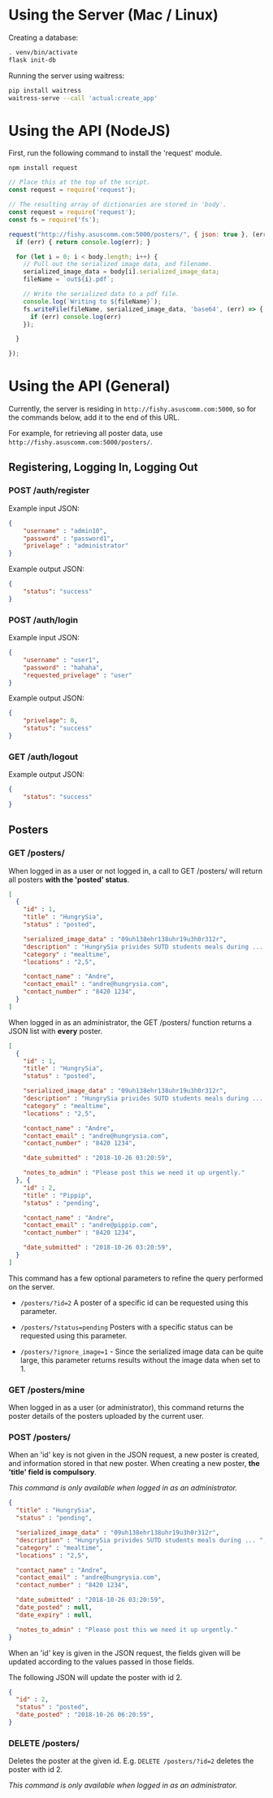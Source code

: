 # Using the Server (Mac / Linux)

Creating a database:
```bash
. venv/bin/activate
flask init-db
```
Running the server using waitress:
```bash
pip install waitress
waitress-serve --call 'actual:create_app'
```

# Using the API (NodeJS)

First, run the following command to install the 'request' module.
```
npm install request
```

```javascript
// Place this at the top of the script.
const request = require('request');

// The resulting array of dictionaries are stored in 'body'.
const request = require('request');
const fs = require('fs');

request("http://fishy.asuscomm.com:5000/posters/", { json: true }, (err, res, body) => {
  if (err) { return console.log(err); }

  for (let i = 0; i < body.length; i++) {
    // Pull out the serialized image data, and filename.
    serialized_image_data = body[i].serialized_image_data;
    fileName = `out${i}.pdf`;

    // Write the serialized data to a pdf file.
    console.log(`Writing to ${fileName}`);
    fs.writeFile(fileName, serialized_image_data, 'base64', (err) => {
      if (err) console.log(err)
    });

  }

});


```

# Using the API (General)

Currently, the server is residing in `http://fishy.asuscomm.com:5000`, so for the commands below, add it to the end of this URL.

For example, for retrieving all poster data, use `http://fishy.asuscomm.com:5000/posters/`.

## Registering, Logging In, Logging Out

### POST /auth/register

Example input JSON:
```json
{
	"username" : "admin10",
	"password" : "password1",
	"privelage" : "administrator"
}
```
Example output JSON:
```json
{
    "status": "success"
}
```

### POST /auth/login

Example input JSON:
```json
{
	"username" : "user1",
	"password" : "hahaha",
	"requested_privelage" : "user"
}
```
Example output JSON:
```json
{
    "privelage": 0,
    "status": "success"
}
```
### GET /auth/logout
Example output JSON:
```json
{
    "status": "success"
}
```

## Posters

### GET /posters/

When logged in as a user or not logged in, a call to GET /posters/ will return all posters **with the 'posted' status**.
```json
[
  {
    "id" : 1,
    "title" : "HungrySia",
    "status" : "posted",

    "serialized_image_data" : "09uh138ehr138uhr19u3h0r312r",
    "description" : "HungrySia privides SUTD students meals during ... ",
    "category" : "mealtime",
    "locations" : "2,5",

    "contact_name" : "Andre",
    "contact_email" : "andre@hungrysia.com",
    "contact_number" : "8420 1234",
  }
]
```

When logged in as an administrator, the GET /posters/ function returns a JSON list with **every** poster.
```json
[
  {
    "id" : 1,
    "title" : "HungrySia",
    "status" : "posted",

    "serialized_image_data" : "09uh138ehr138uhr19u3h0r312r",
    "description" : "HungrySia privides SUTD students meals during ... ",
    "category" : "mealtime",
    "locations" : "2,5",

    "contact_name" : "Andre",
    "contact_email" : "andre@hungrysia.com",
    "contact_number" : "8420 1234",

    "date_submitted" : "2018-10-26 03:20:59",

    "notes_to_admin" : "Please post this we need it up urgently."
  }, {
    "id" : 2,
    "title" : "Pippip",
    "status" : "pending",

    "contact_name" : "Andre",
    "contact_email" : "andre@pippip.com",
    "contact_number" : "8420 1234",

    "date_submitted" : "2018-10-26 03:20:59",
  }
]
```
This command has a few optional parameters to refine the query performed on the server.

- `/posters/?id=2` A poster of a specific id can be requested using this parameter.


- `/posters/?status=pending` Posters with a specific status can be requested using this parameter.

- `/posters/?ignore_image=1` - Since the serialized image data can be quite large, this parameter returns results without the image data when set to 1.

### GET /posters/mine
When logged in as a user (or administrator), this command returns the poster details of the posters uploaded by the current user.

### POST /posters/
When an 'id' key is not given in the JSON request, a new poster is created, and information stored in that new poster. When creating a new poster, **the 'title' field is compulsory**.

*This command is only available when logged in as an administrator.*
```json
{
  "title" : "HungrySia",
  "status" : "pending",

  "serialized_image_data" : "09uh138ehr138uhr19u3h0r312r",
  "description" : "HungrySia privides SUTD students meals during ... ",
  "category" : "mealtime",
  "locations" : "2,5",

  "contact_name" : "Andre",
  "contact_email" : "andre@hungrysia.com",
  "contact_number" : "8420 1234",

  "date_submitted" : "2018-10-26 03:20:59",
  "date_posted" : null,
  "date_expiry" : null,

  "notes_to_admin" : "Please post this we need it up urgently."
}
```

When an 'id' key is given in the JSON request, the fields given will be updated according to the values passed in those fields.

The following JSON will update the poster with id 2.
```json
{
  "id" : 2,
  "status" : "posted",
  "date_posted" : "2018-10-26 06:20:59",
}
```

### DELETE /posters/

Deletes the poster at the given id. E.g. `DELETE /posters/?id=2` deletes the poster with id 2.

*This command is only available when logged in as an administrator.*
